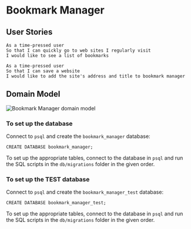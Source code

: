 # Bookmark Manager

 ## User Stories

 ```
 As a time-pressed user
 So that I can quickly go to web sites I regularly visit
 I would like to see a list of bookmarks
 ```
 ```
 As a time-pressed user
 So that I can save a website
 I would like to add the site's address and title to bookmark manager
 ```

 ## Domain Model

 ![Bookmark Manager domain model](./public/images/bookmark_manager_1.png)

 ### To set up the database

 Connect to `psql` and create the `bookmark_manager` database:

 ```
 CREATE DATABASE bookmark_manager;
 ```

 To set up the appropriate tables, connect to the database in `psql` and run the SQL scripts in the `db/migrations` folder in the given order.

 ### To set up the TEST database

 Connect to `psql` and create the `bookmark_manager_test` database:

 ```
 CREATE DATABASE bookmark_manager_test;
 ```

 To set up the appropriate tables, connect to the database in `psql` and run the SQL scripts in the `db/migrations` folder in the given order.
